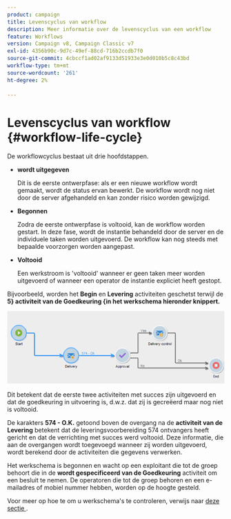 ```yaml
---
product: campaign
title: Levenscyclus van workflow
description: Meer informatie over de levenscyclus van een workflow
feature: Workflows
version: Campaign v8, Campaign Classic v7
exl-id: 4356b90c-9d7c-49ef-88cd-716b2ccdb7f0
source-git-commit: 4cbccf1ad02af9133d51933e3e0d010b5c8c43bd
workflow-type: tm+mt
source-wordcount: '261'
ht-degree: 2%

---
```


# Levenscyclus van workflow {#workflow-life-cycle}



De workflowcyclus bestaat uit drie hoofdstappen.

* **wordt uitgegeven**

  Dit is de eerste ontwerpfase: als er een nieuwe workflow wordt gemaakt, wordt de status ervan bewerkt. De workflow wordt nog niet door de server afgehandeld en kan zonder risico worden gewijzigd.

* **Begonnen**

  Zodra de eerste ontwerpfase is voltooid, kan de workflow worden gestart. In deze fase, wordt de instantie behandeld door de server en de individuele taken worden uitgevoerd. De workflow kan nog steeds met bepaalde voorzorgen worden aangepast.

* **Voltooid**

  Een werkstroom is &#39;voltooid&#39; wanneer er geen taken meer worden uitgevoerd of wanneer een operator de instantie expliciet heeft gestopt.

Bijvoorbeeld, worden het **Begin** en **Levering** activiteiten geschetst terwijl de **5&rbrace; activiteit van de Goedkeuring &lbrace;in het werkschema hieronder knippert.**

![](assets/new-workflow-6.png)

Dit betekent dat de eerste twee activiteiten met succes zijn uitgevoerd en dat de goedkeuring in uitvoering is, d.w.z. dat zij is gecreëerd maar nog niet is voltooid.

De karakters **574 - O.K.** getoond boven de overgang na de **activiteit van de Levering** betekent dat de leveringsvoorbereiding 574 ontvangers heeft gericht en dat de verrichting met succes werd voltooid. Deze informatie, die aan de overgangen wordt toegevoegd wanneer zij worden uitgevoerd, wordt berekend door de activiteiten die gegevens verwerken.

Het werkschema is begonnen en wacht op een exploitant die tot de groep behoort die in de **wordt gespecificeerd van de Goedkeuring** activiteit om een besluit te nemen. De operatoren die tot de groep behoren en een e-mailadres of mobiel nummer hebben, worden op de hoogte gesteld.

Voor meer op hoe te om u werkschema&#39;s te controleren, verwijs naar [ deze sectie ](monitor-workflow-execution.md).
